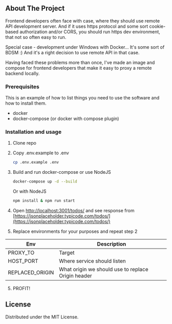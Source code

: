 <!-- ABOUT THE PROJECT -->
## About The Project

Frontend developers often face with case, where they should use remote API development server.
And if it uses https protocol and some sort cookie-based authorization and/or CORS, you should run https dev environment,
that not so often easy to run.

Special case - development under Windows with Docker... It's some sort of BDSM :)
And it's a right decision to use remote API in that case.

Having faced these problems more than once, I've made an image and compose for frontend developers that make it easy to proxy a remote backend locally.


### Prerequisites

This is an example of how to list things you need to use the software and how to install them.
* docker
* docker-compose (or docker with compose plugin)


### Installation and usage

1. Clone repo


2. Copy .env.example to .env
    ```sh
    cp .env.example .env
   ```

3. Build and run docker-compose or use NodeJS
   ```sh
   docker-compose up -d --build
   ```
   Or with NodeJS   
   ```sh
   npm install & npm run start
   ```
4. Open [http://localhost:3001/todos/](http://localhost:3001/todos/) and see response from [https://jsonplaceholder.typicode.com/todos/](https://jsonplaceholder.typicode.com/todos/)


5. Replace environments for your purposes and repeat step 2

| **Env**         | **Description**                                    |
|-----------------|----------------------------------------------------|
| PROXY_TO        | Target                                             |
| HOST_PORT       | Where service should listen                        |
| REPLACED_ORIGIN | What origin we should use to replace Origin header |

5. PROFIT!


<!-- LICENSE -->
## License

Distributed under the MIT License.

